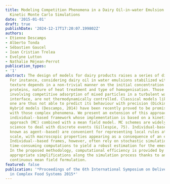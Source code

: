 ```yaml
---
title: Modeling Competition Phenomena in a Dairy Oil-in-water Emulsion Using Hybrid
  Kinetic Monte Carlo Simulations
date: '2015-01-01'
draft: true
publishDate: '2024-12-17T17:20:07.199802Z'
authors:
- Etienne Descamps
- Alberto Tonda
- Sébastien Gaucel
- Ioan Cristian Trelea
- Evelyne Lutton
- Nathalie Méjean-Perrot
publication_types:
- '1'
abstract: The design of models for dairy products raises a series of difficult issues.
  For instance, considering dairy oil in water emulsions stabilized with milk proteins,
  texture depends in a non-trivial manner on the initial concentration and type of
  proteins, nature of heat treatment and type of homogenisation. Those emulsions,
  involving competitive adsorption of mixed particles in a turbulent way at the oil/water
  interface, are not thermodynamically controlled. Classical models like the Langmuir
  one are thus not able to predict its behaviour with precision (Dickinson, 2011).
  Hybrid models (Descamps, 2014) have been recently proved to be promising for dealing
  with those complex phenomena. We present an extension of this approach, using an
  individual-­‐based framework whose implementation is based on a kinetic Monte Carlo
  approach (MC) combined with a mean field model. MC schemes are widely used in chemical
  science to deal with discrete events (Gillespie, 75). Individual-based models (also
  known as agent-­‐based) are convenient for representing local rules at the nano/micro
  scale, with macroscopic properties appearing as a consequence of an emergence process.
  Individual-­‐based frames, however, often rely on stochastic simulations and require
  time-consuming computations to yield a robust estimation for the emergent quantities.
  In the proposed methodology, computational efficiency is provided by performing
  appropriate simplifications along the simulation process thanks to an ODE-based
  continuous mean field formulation.
featured: false
publication: '*Proceedings of the 6th International Symposium on Delivery of Functionality
  in Complex Food Systems 2015*'
---
```


